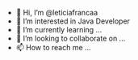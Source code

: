 - 👋 Hi, I’m @leticiafrancaa
- 👀 I’m interested in Java Developer
- 🌱 I’m currently learning ...
- 💞️ I’m looking to collaborate on ...
- 📫 How to reach me ...

<!---
leticiafrancaa/leticiafrancaa is a ✨ special ✨ repository because its `README.md` (this file) appears on your GitHub profile.
You can click the Preview link to take a look at your changes.
--->
